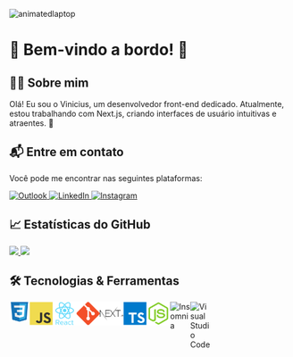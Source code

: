 ![animatedlaptop](https://github.com/ViniciusMendesp/ViniciusMendesp/assets/63562960/90c91f84-0cea-478e-8209-9456bafbe91d)

<h1>🎉 Bem-vindo a bordo! 🥳</h1> 
<h2>👨‍💻 Sobre mim</h2> 
<p>
Olá! Eu sou o Vinicius, um desenvolvedor front-end dedicado. Atualmente, estou trabalhando com Next.js, criando interfaces de usuário intuitivas e atraentes. 🚀
</p>
<h2>📬 Entre em contato</h2>


<p>Você pode me encontrar nas seguintes plataformas:</p>

<a href="mailto:vinimendes2021@hotmail.com?subject=Olá%20Vinicius">
    <img src="https://img.shields.io/badge/Microsoft_Outlook-0078D4?style=for-the-badge&logo=microsoft-outlook&logoColor=white" alt="Outlook">
</a>
<a href="https://www.linkedin.com/in/vinicius-mendes-pimentel/">
    <img src="https://img.shields.io/badge/LinkedIn-0077B5?style=for-the-badge&logo=linkedin&logoColor=white" alt="LinkedIn">
</a>
<a href="https://www.instagram.com/real.sono/">
    <img src="https://img.shields.io/badge/Instagram-E4405F?style=for-the-badge&logo=instagram&logoColor=white" alt="Instagram">
</a>

<h2>
📈 Estatísticas do GitHub
</h2>

<a href="https://github.com/ViniciusMendesp">
  <img height="180em" src="https://github-readme-stats.vercel.app/api?username=ViniciusMendesp&show_icons=true&theme=radical" />
  <img height="180em" src="https://github-readme-stats.vercel.app/api/top-langs/?username=ViniciusMendesp&theme=radical&layout=compact" />
</a>

<h2>
 🛠️ Tecnologias & Ferramentas
</h2>

<div>
<img align="left" alt="css3" width="36px" src="https://raw.githubusercontent.com/devicons/devicon/9c6bfdb9783cdfe1018666ed76adcfd3eab6fad6/icons/css3/css3-original.svg" />
<img align="left" alt="javascript" width="42px" src="https://raw.githubusercontent.com/devicons/devicon/9c6bfdb9783cdfe1018666ed76adcfd3eab6fad6/icons/javascript/javascript-original.svg" />
<img align="left" alt="react" width="42px" src="https://raw.githubusercontent.com/devicons/devicon/9c6bfdb9783cdfe1018666ed76adcfd3eab6fad6/icons/react/react-original-wordmark.svg" />
<img align="left" alt="Git" width="42px" src="https://raw.githubusercontent.com/devicons/devicon/master/icons/git/git-original.svg" />
<img align="left" alt="Next.js" width="42px" src="https://raw.githubusercontent.com/devicons/devicon/master/icons/nextjs/nextjs-original-wordmark.svg" />
<img align="left" alt="TypeScript" width="42px" src="https://raw.githubusercontent.com/devicons/devicon/master/icons/typescript/typescript-original.svg" />
<img align="left" alt="nodejs" width="42px" src="https://raw.githubusercontent.com/devicons/devicon/9c6bfdb9783cdfe1018666ed76adcfd3eab6fad6/icons/nodejs/nodejs-original.svg" />
<img align="left" alt="Insomnia" width="36px" src="https://seeklogo.com/images/I/insomnia-logo-A35E09EB19-seeklogo.com.png" />
<img align="left" alt="Visual Studio Code" width="36px" src="https://upload.wikimedia.org/wikipedia/commons/thumb/9/9a/Visual_Studio_Code_1.35_icon.svg/512px-Visual_Studio_Code_1.35_icon.svg.png" />
</div>
<br>
<br>
